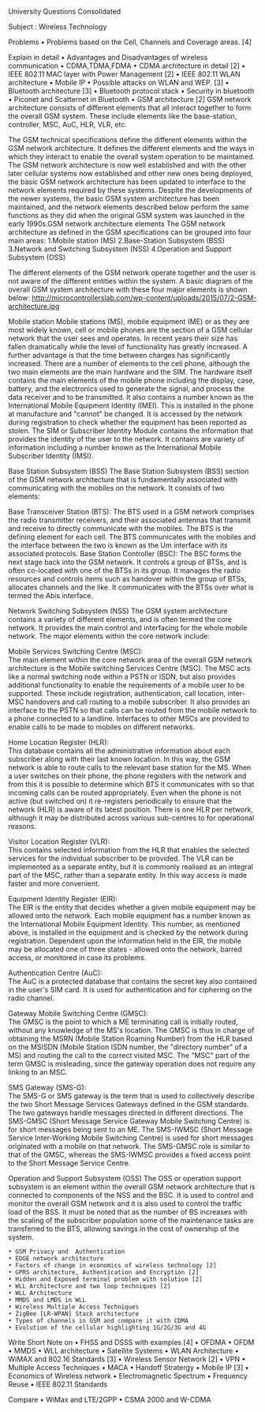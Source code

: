 University Questions Consolidated 

Subject : Wireless Technology

Problems 
    • Problems based on the Cell, Channels and Coverage areas. [4]

Explain in detail
    • Advantages and Disadvantages of wireless communication
    • CDMA,TDMA,FDMA
    • CDMA architecture in detail [2]
    • IEEE 802.11 MAC layer with Power Management [2] 
    • IEEE 802.11 WLAN architecture
    • Mobile IP
    • Possible attacks on WLAN and WEP. [3]
    • Bluetooth architecture [3]
    • Bluetooth protocol stack
    • Security in bluetooth
    • Piconet and Scatternet in Bluetooth
• GSM architecture [2]
GSM network architecture consists of different elements that all interact together to form the overall GSM system. These                    include elements like the base-station, controller, MSC, AuC, HLR, VLR, etc.

The GSM technical specifications define the different elements within the GSM network architecture. It defines the different elements and the ways in which they interact to enable the overall system operation to be maintained.
The GSM network architecture is now well established and with the other later cellular systems now established and other new ones being deployed, the basic GSM network architecture has been updated to interface to the network elements required by these systems.
Despite the developments of the newer systems, the basic GSM system architecture has been maintained, and the network elements described below perform the same functions as they did when the original GSM system was launched in the early 1990s.GSM network architecture elements
The GSM network architecture as defined in the GSM specifications can be grouped into four main areas:
  1.Mobile station (MS)
  2.Base-Station Subsystem (BSS)
  3.Network and Switching Subsystem (NSS)
  4.Operation and Support Subsystem (OSS)
  
The different elements of the GSM network operate together and the user is not aware of the different entities within the system.
A basic diagram of the overall GSM system architecture with these four major elements is shown below:
http://microcontrollerslab.com/wp-content/uploads/2015/07/2-GSM-architecture.jpg

Mobile station
Mobile stations (MS), mobile equipment (ME) or as they are most widely known, cell or mobile phones are the section of a GSM cellular network that the user sees and operates. In recent years their size has fallen dramatically while the level of functionality has greatly increased. A further advantage is that the time between charges has significantly increased.
There are a number of elements to the cell phone, although the two main elements are the main hardware and the SIM.
The hardware itself contains the main elements of the mobile phone including the display, case, battery, and the electronics used to generate the signal, and process the data receiver and to be transmitted. It also contains a number known as the International Mobile Equipment Identity (IMEI). This is installed in the phone at manufacture and "cannot" be changed. It is accessed by the network during registration to check whether the equipment has been reported as stolen.
The SIM or Subscriber Identity Module contains the information that provides the identity of the user to the network. It contains are variety of information including a number known as the International Mobile Subscriber Identity (IMSI).

Base Station Subsystem (BSS)
The Base Station Subsystem (BSS) section of the GSM network architecture that is fundamentally associated with communicating with the mobiles on the network. It consists of two elements:

   Base Transceiver Station (BTS):   The BTS used in a GSM network comprises the radio transmitter receivers, and their associated antennas that transmit and receive to directly communicate with the mobiles. The BTS is the defining element for each cell. The BTS communicates with the mobiles and the interface between the two is known as the Um interface with its associated protocols.
   Base Station Controller (BSC):   The BSC forms the next stage back into the GSM network. It controls a group of BTSs, and is often co-located with one of the BTSs in its group. It manages the radio resources and controls items such as handover within the group of BTSs, allocates channels and the like. It communicates with the BTSs over what is termed the Abis interface.

Network Switching Subsystem (NSS)
The GSM system architecture contains a variety of different elements, and is often termed the core network. It provides the main control and interfacing for the whole mobile network. The major elements within the core network include:

   Mobile Services Switching Centre (MSC):   
   The main element within the core network area of the overall GSM network architecture is the Mobile switching Services Centre (MSC). The MSC acts like a normal switching node within a PSTN or ISDN, but also provides additional functionality to enable the requirements of a mobile user to be supported. These include registration, authentication, call location, inter-MSC handovers and call routing to a mobile subscriber. It also provides an interface to the PSTN so that calls can be routed from the mobile network to a phone connected to a landline. Interfaces to other MSCs are provided to enable calls to be made to mobiles on different networks.
    
   Home Location Register (HLR):   
   This database contains all the administrative information about each subscriber along with their last known location. In this way, the GSM network is able to route calls to the relevant base station for the MS. When a user switches on their phone, the phone registers with the network and from this it is possible to determine which BTS it communicates with so that incoming calls can be routed appropriately. Even when the phone is not active (but switched on) it re-registers periodically to ensure that the network (HLR) is aware of its latest position. There is one HLR per network, although it may be distributed across various sub-centres to for operational reasons.
   
   Visitor Location Register (VLR):   
   This contains selected information from the HLR that enables the selected services for the individual subscriber to be provided. The VLR can be implemented as a separate entity, but it is commonly realised as an integral part of the MSC, rather than a separate entity. In this way access is made faster and more convenient.
    
   Equipment Identity Register (EIR):   
   The EIR is the entity that decides whether a given mobile equipment may be allowed onto the network. Each mobile equipment has a number known as the International Mobile Equipment Identity. This number, as mentioned above, is installed in the equipment and is checked by the network during registration. Dependent upon the information held in the EIR, the mobile may be allocated one of three states - allowed onto the network, barred access, or monitored in case its problems.
    
   Authentication Centre (AuC):   
   The AuC is a protected database that contains the secret key also contained in the user's SIM card. It is used for authentication and for ciphering on the radio channel.
    
   Gateway Mobile Switching Centre (GMSC):   
   The GMSC is the point to which a ME terminating call is initially routed, without any knowledge of the MS's location. The GMSC is thus in charge of obtaining the MSRN (Mobile Station Roaming Number) from the HLR based on the MSISDN (Mobile Station ISDN number, the "directory number" of a MS) and routing the call to the correct visited MSC. The "MSC" part of the term GMSC is misleading, since the gateway operation does not require any linking to an MSC.
    
   SMS Gateway (SMS-G):   
   The SMS-G or SMS gateway is the term that is used to collectively describe the two Short Message Services Gateways defined in the GSM standards. The two gateways handle messages directed in different directions. The SMS-GMSC (Short Message Service Gateway Mobile Switching Centre) is for short messages being sent to an ME. The SMS-IWMSC (Short Message Service Inter-Working Mobile Switching Centre) is used for short messages originated with a mobile on that network. The SMS-GMSC role is similar to that of the GMSC, whereas the SMS-IWMSC provides a fixed access point to the Short Message Service Centre.

Operation and Support Subsystem (OSS)
The OSS or operation support subsystem is an element within the overall GSM network architecture that is connected to components of the NSS and the BSC. It is used to control and monitor the overall GSM network and it is also used to control the traffic load of the BSS. It must be noted that as the number of BS increases with the scaling of the subscriber population some of the maintenance tasks are transferred to the BTS, allowing savings in the cost of ownership of the system.
    
    • GSM Privacy and  Authentication
    • EDGE network architecture
    • Factors of change in economics of wireless technology [2]
    • GPRS architecture, Authentication and Encryption [2]
    • Hidden and Exposed terminal problem with solution [2]
    • WLL Architecture and two loop techniques [2]
    • WLL Architecture
    • MMDS and LMDS in WLL
    • Wireless Multiple Access Techniques
    • ZigBee [LR-WPAN] Stack architecture
    • Types of channels in GSM and compare it with CDMA
    • Evolution of the cellular highlighting 1G/2G/3G and 4G

Write Short Note on 
    • FHSS and DSSS with examples [4]
    • OFDMA 
    • OFDM 
    • MMDS
    • WLL architecture
    • Satellite Systems
    • WLAN Architecture
    • WiMAX and 802.16 Standards [3] 
    • Wireless Sensor Network [2]
    • VPN
    • Multiple Access Techniques
    • MACA
    • Handoff Stratergy 
    • Mobile IP [3]
    • Economics of Wireless network
    • Electromagnetic Spectrum
    • Frequency Reuse
    • IEEE 802.11 Standards

Compare 
    • WiMax and LTE/2GPP
    • CSMA 2000 and W-CDMA

